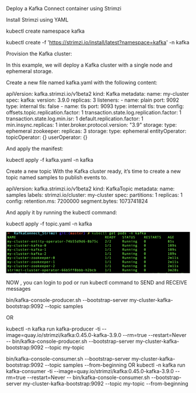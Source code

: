 Deploy a Kafka Connect container using Strimzi


Install Strimzi using YAML

kubectl create namespace kafka

kubectl create -f 'https://strimzi.io/install/latest?namespace=kafka' -n kafka

Provision the Kafka cluster:

In this example, we will deploy a Kafka cluster with a single node and ephemeral storage.

Create a new file named kafka.yaml with the following content:

apiVersion: kafka.strimzi.io/v1beta2
kind: Kafka
metadata:
  name: my-cluster
spec:
  kafka:
    version: 3.9.0
    replicas: 3
    listeners:
    - name: plain
      port: 9092
      type: internal
      tls: false
    - name: tls
      port: 9093
      type: internal
      tls: true
    config:
      offsets.topic.replication.factor: 1
      transaction.state.log.replication.factor: 1
      transaction.state.log.min.isr: 1
      default.replication.factor: 1
      min.insync.replicas: 1
      inter.broker.protocol.version: "3.9"
    storage:
      type: ephemeral
  zookeeper:
    replicas: 3
    storage:
      type: ephemeral
  entityOperator:
    topicOperator: {}
    userOperator: {}

And apply the manifest:

kubectl apply -f kafka.yaml -n kafka


Create a new topic
With the Kafka cluster ready, it’s time to create a new topic named samples to publish events to.

apiVersion: kafka.strimzi.io/v1beta2
kind: KafkaTopic
metadata:
  name: samples
  labels:
    strimzi.io/cluster: my-cluster
spec:
  partitions: 1
  replicas: 1
  config:
    retention.ms: 7200000
    segment.bytes: 1073741824


And apply it by running the kubectl command:

kubectl apply -f topic.yaml -n kafka 


![Alt text](image.png)


NOW , you can login to pod or run kubectl command to SEND and RECEIVE messages

bin/kafka-console-producer.sh --bootstrap-server my-cluster-kafka-bootstrap:9092 --topic samples 

OR

kubectl -n kafka run kafka-producer -ti --image=quay.io/strimzi/kafka:0.45.0-kafka-3.9.0 --rm=true --restart=Never -- bin/kafka-console-producer.sh --bootstrap-server my-cluster-kafka-bootstrap:9092 --topic my-topic


bin/kafka-console-consumer.sh --bootstrap-server my-cluster-kafka-bootstrap:9092 --topic samples --from-beginning
OR
kubectl -n kafka run kafka-consumer -ti --image=quay.io/strimzi/kafka:0.45.0-kafka-3.9.0 --rm=true --restart=Never -- 
bin/kafka-console-consumer.sh --bootstrap-server my-cluster-kafka-bootstrap:9092 --topic my-topic --from-beginning



